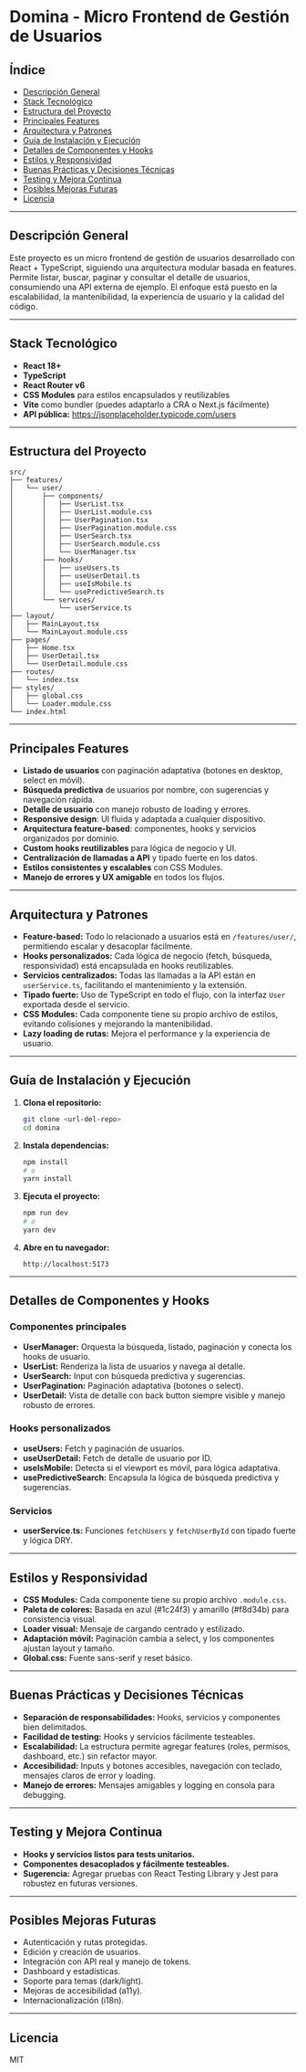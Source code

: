 # Domina - Micro Frontend de Gestión de Usuarios

## Índice

- [Descripción General](#descripción-general)
- [Stack Tecnológico](#stack-tecnológico)
- [Estructura del Proyecto](#estructura-del-proyecto)
- [Principales Features](#principales-features)
- [Arquitectura y Patrones](#arquitectura-y-patrones)
- [Guía de Instalación y Ejecución](#guía-de-instalación-y-ejecución)
- [Detalles de Componentes y Hooks](#detalles-de-componentes-y-hooks)
- [Estilos y Responsividad](#estilos-y-responsividad)
- [Buenas Prácticas y Decisiones Técnicas](#buenas-prácticas-y-decisiones-técnicas)
- [Testing y Mejora Continua](#testing-y-mejora-continua)
- [Posibles Mejoras Futuras](#posibles-mejoras-futuras)
- [Licencia](#licencia)

---

## Descripción General

Este proyecto es un micro frontend de gestión de usuarios desarrollado con React + TypeScript, siguiendo una arquitectura modular basada en features. Permite listar, buscar, paginar y consultar el detalle de usuarios, consumiendo una API externa de ejemplo. El enfoque está puesto en la escalabilidad, la mantenibilidad, la experiencia de usuario y la calidad del código.

---

## Stack Tecnológico

- **React 18+**
- **TypeScript**
- **React Router v6**
- **CSS Modules** para estilos encapsulados y reutilizables
- **Vite** como bundler (puedes adaptarlo a CRA o Next.js fácilmente)
- **API pública:** https://jsonplaceholder.typicode.com/users

---

## Estructura del Proyecto

```plaintext
src/
├── features/
│   └── user/
│       ├── components/
│       │   ├── UserList.tsx
│       │   ├── UserList.module.css
│       │   ├── UserPagination.tsx
│       │   ├── UserPagination.module.css
│       │   ├── UserSearch.tsx
│       │   ├── UserSearch.module.css
│       │   └── UserManager.tsx
│       ├── hooks/
│       │   ├── useUsers.ts
│       │   ├── useUserDetail.ts
│       │   ├── useIsMobile.ts
│       │   └── usePredictiveSearch.ts
│       └── services/
│           └── userService.ts
├── layout/
│   ├── MainLayout.tsx
│   └── MainLayout.module.css
├── pages/
│   ├── Home.tsx
│   ├── UserDetail.tsx
│   └── UserDetail.module.css
├── routes/
│   └── index.tsx
├── styles/
│   ├── global.css
│   └── Loader.module.css
└── index.html
```

---

## Principales Features

- **Listado de usuarios** con paginación adaptativa (botones en desktop, select en móvil).
- **Búsqueda predictiva** de usuarios por nombre, con sugerencias y navegación rápida.
- **Detalle de usuario** con manejo robusto de loading y errores.
- **Responsive design**: UI fluida y adaptada a cualquier dispositivo.
- **Arquitectura feature-based**: componentes, hooks y servicios organizados por dominio.
- **Custom hooks reutilizables** para lógica de negocio y UI.
- **Centralización de llamadas a API** y tipado fuerte en los datos.
- **Estilos consistentes y escalables** con CSS Modules.
- **Manejo de errores y UX amigable** en todos los flujos.

---

## Arquitectura y Patrones

- **Feature-based:** Todo lo relacionado a usuarios está en `/features/user/`, permitiendo escalar y desacoplar fácilmente.
- **Hooks personalizados:** Cada lógica de negocio (fetch, búsqueda, responsividad) está encapsulada en hooks reutilizables.
- **Servicios centralizados:** Todas las llamadas a la API están en `userService.ts`, facilitando el mantenimiento y la extensión.
- **Tipado fuerte:** Uso de TypeScript en todo el flujo, con la interfaz `User` exportada desde el servicio.
- **CSS Modules:** Cada componente tiene su propio archivo de estilos, evitando colisiones y mejorando la mantenibilidad.
- **Lazy loading de rutas:** Mejora el performance y la experiencia de usuario.

---

## Guía de Instalación y Ejecución

1. **Clona el repositorio:**

   ```bash
   git clone <url-del-repo>
   cd domina
   ```

2. **Instala dependencias:**

   ```bash
   npm install
   # o
   yarn install
   ```

3. **Ejecuta el proyecto:**

   ```bash
   npm run dev
   # o
   yarn dev
   ```

4. **Abre en tu navegador:**
   ```
   http://localhost:5173
   ```

---

## Detalles de Componentes y Hooks

### Componentes principales

- **UserManager:** Orquesta la búsqueda, listado, paginación y conecta los hooks de usuario.
- **UserList:** Renderiza la lista de usuarios y navega al detalle.
- **UserSearch:** Input con búsqueda predictiva y sugerencias.
- **UserPagination:** Paginación adaptativa (botones o select).
- **UserDetail:** Vista de detalle con back button siempre visible y manejo robusto de errores.

### Hooks personalizados

- **useUsers:** Fetch y paginación de usuarios.
- **useUserDetail:** Fetch de detalle de usuario por ID.
- **useIsMobile:** Detecta si el viewport es móvil, para lógica adaptativa.
- **usePredictiveSearch:** Encapsula la lógica de búsqueda predictiva y sugerencias.

### Servicios

- **userService.ts:** Funciones `fetchUsers` y `fetchUserById` con tipado fuerte y lógica DRY.

---

## Estilos y Responsividad

- **CSS Modules:** Cada componente tiene su propio archivo `.module.css`.
- **Paleta de colores:** Basada en azul (#1c24f3) y amarillo (#f8d34b) para consistencia visual.
- **Loader visual:** Mensaje de cargando centrado y estilizado.
- **Adaptación móvil:** Paginación cambia a select, y los componentes ajustan layout y tamaño.
- **Global.css:** Fuente sans-serif y reset básico.

---

## Buenas Prácticas y Decisiones Técnicas

- **Separación de responsabilidades:** Hooks, servicios y componentes bien delimitados.
- **Facilidad de testing:** Hooks y servicios fácilmente testeables.
- **Escalabilidad:** La estructura permite agregar features (roles, permisos, dashboard, etc.) sin refactor mayor.
- **Accesibilidad:** Inputs y botones accesibles, navegación con teclado, mensajes claros de error y loading.
- **Manejo de errores:** Mensajes amigables y logging en consola para debugging.

---

## Testing y Mejora Continua

- **Hooks y servicios listos para tests unitarios.**
- **Componentes desacoplados y fácilmente testeables.**
- **Sugerencia:** Agregar pruebas con React Testing Library y Jest para robustez en futuras versiones.

---

## Posibles Mejoras Futuras

- Autenticación y rutas protegidas.
- Edición y creación de usuarios.
- Integración con API real y manejo de tokens.
- Dashboard y estadísticas.
- Soporte para temas (dark/light).
- Mejoras de accesibilidad (a11y).
- Internacionalización (i18n).

---

## Licencia

MIT
